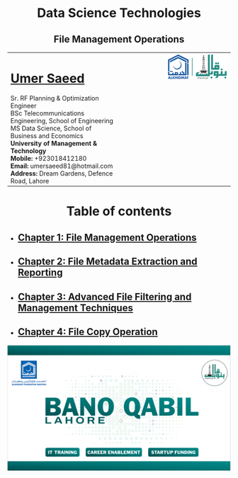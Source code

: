 

<h1 align="center"> Data Science Technologies</h1>
<h2 align="center">File Management Operations</h2>

<table style="border-collapse: collapse;">
  <tr>
    <td style="vertical-align: top;">
      <h1><a href="https://www.linkedin.com/in/engumersaeed/">Umer Saeed</a></h1>
      Sr. RF Planning & Optimization Engineer<br>
      BSc Telecommunications Engineering, School of Engineering<br>
      MS Data Science, School of Business and Economics<br>
      <strong>University of Management & Technology</strong><br>
      <strong>Mobile:</strong> +923018412180<br>
      <strong>Email:</strong> umersaeed81@hotmail.com<br>
      <strong>Address:</strong> Dream Gardens, Defence Road, Lahore<br>
    </td>
    <td style="vertical-align: top; padding-left: 100px;">
      <img src="https://github.com/Umersaeed81/File_Management_Operations/blob/main/log/banoqabil.png?raw=true" alt="Bano Qabil Logo" width="500"/>
    </td>
  </tr>
</table>




# <h1 align="center"> Table of contents

- ## [**Chapter 1: File Management Operations**](https://github.com/Umersaeed81/File_Management_Operations/blob/main/log/File_Management_Operations/File_Management_Operations.md)
  
- ## [**Chapter 2: File Metadata Extraction and Reporting**](https://github.com/Umersaeed81/File_Management_Operations/blob/main/log/Gathering_File_Metadata/File_Metadata_Extraction_and_Reporting.md)

- ## [**Chapter 3: Advanced File Filtering and Management Techniques**](https://github.com/Umersaeed81/File_Management_Operations/blob/main/log/File_Filtering/Advanced_File_Filtering_and_Management_Techniques.md)
  
 
 - ## [**Chapter 4: File Copy Operation**](https://github.com/Umersaeed81/File_Management_Operations/blob/main/log/File_Copy_Operation/File_Copy_Operation.md)








![](https://github.com/Umersaeed81/File_Management_Operations/blob/main/log/pic1.png?raw=true)





